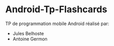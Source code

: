 # Android-Tp-Flashcards

TP de programmation mobile Android réalisé par:
- Jules Belhoste
- Antoine Germon
